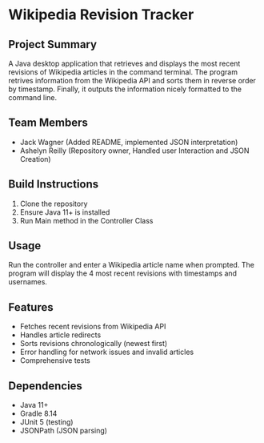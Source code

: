 # Wikipedia Revision Tracker

## Project Summary
A Java desktop application that retrieves and displays the most recent revisions of Wikipedia articles in the command terminal. The program retrives information from the Wikipedia API and sorts them in reverse order by timestamp. Finally, it outputs the information nicely formatted to the command line. 

## Team Members
- Jack Wagner (Added README, implemented JSON interpretation)
- Ashelyn Reilly (Repository owner, Handled user Interaction and JSON Creation)

## Build Instructions
1. Clone the repository
2. Ensure Java 11+ is installed
3. Run Main method in the Controller Class

## Usage
Run the controller and enter a Wikipedia article name when prompted. The program will display the 4 most recent revisions with timestamps and usernames.

## Features
- Fetches recent revisions from Wikipedia API
- Handles article redirects
- Sorts revisions chronologically (newest first)
- Error handling for network issues and invalid articles
- Comprehensive tests

## Dependencies
- Java 11+
- Gradle 8.14
- JUnit 5 (testing)
- JSONPath (JSON parsing)
